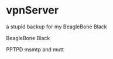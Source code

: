 vpnServer
=========

a stupid backup for my BeagleBone Black

BeagleBone Black

PPTPD
msmtp and mutt
